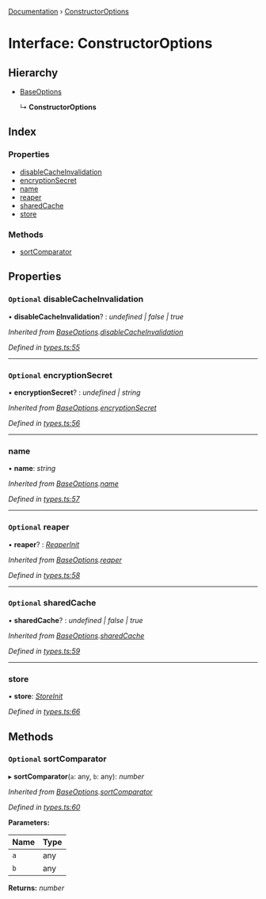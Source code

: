 [Documentation](../README.md) › [ConstructorOptions](constructoroptions.md)

# Interface: ConstructorOptions

## Hierarchy

* [BaseOptions](baseoptions.md)

  ↳ **ConstructorOptions**

## Index

### Properties

* [disableCacheInvalidation](constructoroptions.md#optional-disablecacheinvalidation)
* [encryptionSecret](constructoroptions.md#optional-encryptionsecret)
* [name](constructoroptions.md#name)
* [reaper](constructoroptions.md#optional-reaper)
* [sharedCache](constructoroptions.md#optional-sharedcache)
* [store](constructoroptions.md#store)

### Methods

* [sortComparator](constructoroptions.md#optional-sortcomparator)

## Properties

### `Optional` disableCacheInvalidation

• **disableCacheInvalidation**? : *undefined | false | true*

*Inherited from [BaseOptions](baseoptions.md).[disableCacheInvalidation](baseoptions.md#optional-disablecacheinvalidation)*

*Defined in [types.ts:55](https://github.com/badbatch/cachemap/blob/78d1a97/packages/core/src/types.ts#L55)*

___

### `Optional` encryptionSecret

• **encryptionSecret**? : *undefined | string*

*Inherited from [BaseOptions](baseoptions.md).[encryptionSecret](baseoptions.md#optional-encryptionsecret)*

*Defined in [types.ts:56](https://github.com/badbatch/cachemap/blob/78d1a97/packages/core/src/types.ts#L56)*

___

###  name

• **name**: *string*

*Inherited from [BaseOptions](baseoptions.md).[name](baseoptions.md#name)*

*Defined in [types.ts:57](https://github.com/badbatch/cachemap/blob/78d1a97/packages/core/src/types.ts#L57)*

___

### `Optional` reaper

• **reaper**? : *[ReaperInit](../README.md#reaperinit)*

*Inherited from [BaseOptions](baseoptions.md).[reaper](baseoptions.md#optional-reaper)*

*Defined in [types.ts:58](https://github.com/badbatch/cachemap/blob/78d1a97/packages/core/src/types.ts#L58)*

___

### `Optional` sharedCache

• **sharedCache**? : *undefined | false | true*

*Inherited from [BaseOptions](baseoptions.md).[sharedCache](baseoptions.md#optional-sharedcache)*

*Defined in [types.ts:59](https://github.com/badbatch/cachemap/blob/78d1a97/packages/core/src/types.ts#L59)*

___

###  store

• **store**: *[StoreInit](../README.md#storeinit)*

*Defined in [types.ts:66](https://github.com/badbatch/cachemap/blob/78d1a97/packages/core/src/types.ts#L66)*

## Methods

### `Optional` sortComparator

▸ **sortComparator**(`a`: any, `b`: any): *number*

*Inherited from [BaseOptions](baseoptions.md).[sortComparator](baseoptions.md#optional-sortcomparator)*

*Defined in [types.ts:60](https://github.com/badbatch/cachemap/blob/78d1a97/packages/core/src/types.ts#L60)*

**Parameters:**

Name | Type |
------ | ------ |
`a` | any |
`b` | any |

**Returns:** *number*
